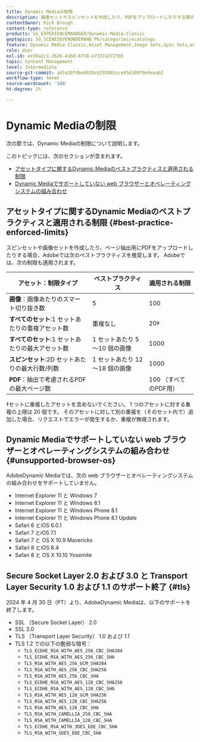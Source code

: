 ```yaml
---
title: Dynamic Mediaの制限
description: 画像セットやスピンセットを作成したり、PDFをアップロードしたりする際の、ベストプラクティスと適用される制限について説明します。 また、Dynamic Mediaでサポートしていない web ブラウザーとオペレーティングシステムの組み合わせについても説明します。」
contentOwner: Rick Brough
content-type: reference
products: SG_EXPERIENCEMANAGER/Dynamic-Media-Classic
geptopics: SG_SCENESEVENONDEMAND_PK/categories/ecatalogs
feature: Dynamic Media Classic,Asset Management,Image Sets,Spin Sets,eCatalog
role: User
exl-id: ee30a2c1-2b26-41bd-8758-e7337a3727bb
topic: Content Management
level: Intermediate
source-git-commit: ad7e20fdbe9028c6255865cce95d109f9e9eeab2
workflow-type: tm+mt
source-wordcount: '349'
ht-degree: 1%

---
```


# Dynamic Mediaの制限

次の節では、Dynamic Mediaの制限について説明します。

このトピックには、次のセクションが含まれます。

* [アセットタイプに関するDynamic Mediaのベストプラクティスと適用される制限](#best-practice-enforced-limits)
* [Dynamic Mediaでサポートしていない web ブラウザーとオペレーティングシステムの組み合わせ](#unsupported-browser-os)

## アセットタイプに関するDynamic Mediaのベストプラクティスと適用される制限 {#best-practice-enforced-limits}

スピンセットや画像セットを作成したり、ページ抽出用にPDFをアップロードしたりする場合、Adobeでは次のベストプラクティスを推奨します。 Adobeでは、次の制限も適用されます。

| アセット：制限タイプ | ベストプラクティス | 適用される制限 |
| --- | --- | --- |
| **画像**：画像あたりのスマート切り抜き数 | 5 | 100 |
| **すべてのセット**:1 セットあたりの重複アセット数 | 重複なし | 20‡ |
| **すべてのセット**:1 セットあたりの最大アセット数 | 1 セットあたり 5～10 個の画像 | 1000 |
| **スピンセット**:2D セットあたりの最大行数/列数 | 1 セットあたり 12～18 個の画像 | 1000 |
| **PDF**：抽出で考慮されるPDFの最大ページ数 |  | 100 （すべてのPDF用） |

‡セットに重複したアセットを含めないでください。 1 つのアセットに対する重複の上限は 20 個です。 そのアセットに対して別の重複を（そのセット内で）追加した場合、リクエストでエラーが発生するか、重複が無視されます。

<!-- See also [Dynamic Media limitations](/help/using/assets/limitations.md). -->

## Dynamic Mediaでサポートしていない web ブラウザーとオペレーティングシステムの組み合わせ {#unsupported-browser-os}

<!-- CQDOC-19433 -->

AdobeDynamic Mediaでは、次の web ブラウザーとオペレーティングシステムの組み合わせをサポートしていません。

* Internet Explorer 11 と Windows 7
* Internet Explorer 11 と Windows 8.1
* Internet Explorer 11 と Windows Phone 8.1
* Internet Explorer 11 と Windows Phone 8.1 Update
* Safari 6 とiOS 6.0.1
* Safari 7 とiOS 7.1
* Safari 7 と OS X 10.9 Mavericks
* Safari 8 とiOS 8.4
* Safari 8 と OS X 10.10 Yosemite

## Secure Socket Layer 2.0 および 3.0 と Transport Layer Security 1.0 および 1.1 のサポート終了 {#tls}

<!-- CQDOC-19433 (original ticket)
and CQDOC-19792 (removed as per this ticket December 5, 2022) -->

2024 年 4 月 30 日（PT）より、AdobeDynamic Mediaは、以下のサポートを終了します。

* SSL （Secure Socket Layer） 2.0
* SSL 3.0
* TLS （Transport Layer Security） 1.0 および 1.1
* TLS 1.2 での以下の脆弱な暗号：
   * `TLS_ECDHE_RSA_WITH_AES_256_CBC_SHA384`
   * `TLS_ECDHE_RSA_WITH_AES_256_CBC_SHA`
   * `TLS_RSA_WITH_AES_256_GCM_SHA384`
   * `TLS_RSA_WITH_AES_256_CBC_SHA256`
   * `TLS_RSA_WITH_AES_256_CBC_SHA`
   * `TLS_ECDHE_RSA_WITH_AES_128_CBC_SHA256`
   * `TLS_ECDHE_RSA_WITH_AES_128_CBC_SHA`
   * `TLS_RSA_WITH_AES_128_GCM_SHA256`
   * `TLS_RSA_WITH_AES_128_CBC_SHA256`
   * `TLS_RSA_WITH_AES_128_CBC_SHA`
   * `TLS_RSA_WITH_CAMELLIA_256_CBC_SHA`
   * `TLS_RSA_WITH_CAMELLIA_128_CBC_SHA`
   * `TLS_ECDHE_RSA_WITH_3DES_EDE_CBC_SHA`
   * `TLS_RSA_WITH_SDES_EDE_CBC_SHA`

